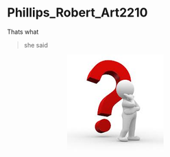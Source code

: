 # Phillips_Robert_Art2210

Thats what
>she said

<div align=center>

![](https://github.com/creativeCodingART2210Fall2019Section2/Phillips_Robert_Art2210/raw/master/IMG/Why-Image.jpg)
